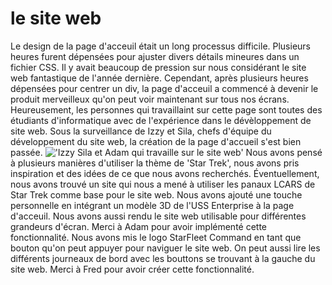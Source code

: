 # le site web

Le design de la page d'acceuil était un long processus difficile. Plusieurs heures furent dépensées pour ajuster divers détails mineures dans un fichier CSS. Il y avait beaucoup de pression sur nous considérant le site web fantastique de l'année dernière. Cependant, après plusieurs heures dépensées pour centrer un div, la page d'acceuil a commencé à devenir le produit merveilleux qu'on peut voir maintenant sur tous nos écrans. Heureusement, les personnes qui travaillaint sur cette page sont toutes des étudiants d'informatique avec de l'expérience dans le dévèloppement de site web. Sous la surveillance de Izzy et Sila, chefs d'équipe du développement du site web, la création de la page d'accueil s'est bien passée. 
!['Izzy Sila et Adam qui travaille sur le site web'](/images/webTeam.jpg)
Nous avons pensé à plusieurs manières d'utiliser la thème de 'Star Trek', nous avons pris inspiration et des idées de ce que nous avons recherchés. Éventuellement, nous avons trouvé un site qui nous a mené à utiliser les panaux LCARS de Star Trek comme base pour le site web. Nous avons ajouté une touche personnelle en intégrant un modèle 3D de l'USS Enterprise à la page d'acceuil. Nous avons aussi rendu le site web utilisable pour différentes grandeurs d'écran. Merci à Adam pour avoir implémenté cette fonctionnalité. Nous avons mis le logo StarFleet Command en tant que bouton qu'on peut appuyer pour naviguer le site web. On peut aussi lire les différents journeaux de bord avec les bouttons se trouvant à la gauche du site web. Merci à Fred pour avoir créer cette fonctionnalité.